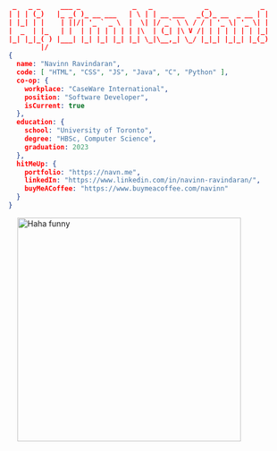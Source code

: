 ```JSON
 _   _ _     ___ _             _   _             _             _ 
| | | (_)   |_ _( )_ __ ___   | \ | | __ ___   _(_)_ __  _ __ | |
| |_| | |    | ||/| '_ ` _ \  |  \| |/ _` \ \ / / | '_ \| '_ \| |
|  _  | |_   | |  | | | | | | | |\  | (_| |\ V /| | | | | | | |_|
|_| |_|_( ) |___| |_| |_| |_| |_| \_|\__,_| \_/ |_|_| |_|_| |_(_)
        |/                                                        
{
  name: "Navinn Ravindaran",
  code: [ "HTML", "CSS", "JS", "Java", "C", "Python" ],
  co-op: {
    workplace: "CaseWare International",
    position: "Software Developer",
    isCurrent: true
  },
  education: {
    school: "University of Toronto",
    degree: "HBSc, Computer Science",
    graduation: 2023
  },
  hitMeUp: {
    portfolio: "https://navn.me",
    linkedIn: "https://www.linkedin.com/in/navinn-ravindaran/",
    buyMeACoffee: "https://www.buymeacoffee.com/navinn"
  }
}
```
<img style="width: 400px; margin-left: 1rem;" src="https://external-content.duckduckgo.com/iu/?u=http%3A%2F%2F38.media.tumblr.com%2Ffa7139d84f37f25a3179f1614415fd5c%2Ftumblr_ngcxbk7Y1U1s8i9ydo1_400.gif&f=1&nofb=1" alt="Haha funny"/>
